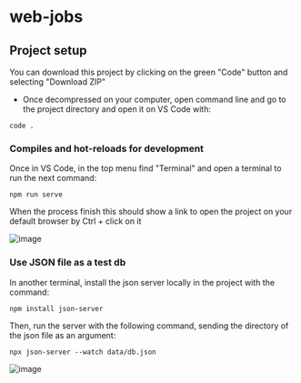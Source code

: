 # web-jobs

## Project setup
You can download this project by clicking on the green "Code" button and selecting "Download ZIP"
- Once decompressed on your computer, open command line and go to the project directory and open it on VS Code with: 
```
code .
```

### Compiles and hot-reloads for development
Once in VS Code, in the top menu find "Terminal" and open a terminal to run the next command:
```
npm run serve
```
When the process finish this should show a link to open the project on your default browser by Ctrl + click on it

![image](https://user-images.githubusercontent.com/22846310/201242903-ce4286c4-b514-4cea-ad68-455e4378aa12.png)

### Use JSON file as a test db
In another terminal, install the json server locally in the project with the command:
```
npm install json-server
```

Then, run the server with the following command, sending the directory of the json file as an argument:
```
npx json-server --watch data/db.json
```
![image](https://user-images.githubusercontent.com/22846310/202523865-0d5ca102-5f9a-4f2b-b4e4-66c7b346bb3d.png)
